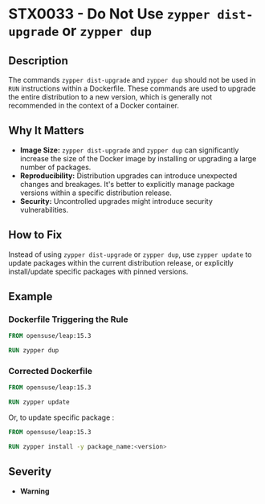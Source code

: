 # STX0033 - Do Not Use `zypper dist-upgrade` or `zypper dup`

## Description

The commands `zypper dist-upgrade` and `zypper dup` should not be used in `RUN` instructions within a Dockerfile. These commands are used to upgrade the entire distribution to a new version, which is generally not recommended in the context of a Docker container.

## Why It Matters

-   **Image Size:** `zypper dist-upgrade` and `zypper dup` can significantly increase the size of the Docker image by installing or upgrading a large number of packages.
-   **Reproducibility:**  Distribution upgrades can introduce unexpected changes and breakages. It's better to explicitly manage package versions within a specific distribution release.
-   **Security:** Uncontrolled upgrades might introduce security vulnerabilities.

## How to Fix

Instead of using `zypper dist-upgrade` or `zypper dup`, use `zypper update` to update packages within the current distribution release, or explicitly install/update specific packages with pinned versions.

## Example

### Dockerfile Triggering the Rule

```dockerfile
FROM opensuse/leap:15.3

RUN zypper dup
```

### Corrected Dockerfile

```dockerfile
FROM opensuse/leap:15.3

RUN zypper update
```
Or, to update specific package : 
```dockerfile
FROM opensuse/leap:15.3

RUN zypper install -y package_name:<version>
```

## Severity

  - **Warning**
